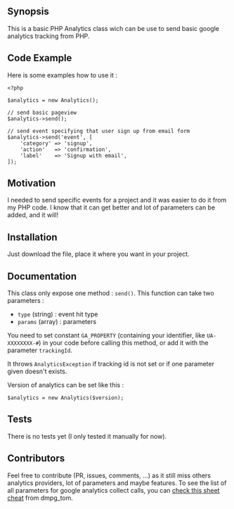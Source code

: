 ## Synopsis

This is a basic PHP Analytics class wich can be use to send basic google analytics tracking from PHP.

## Code Example

Here is some examples how to use it :

```
<?php

$analytics = new Analytics();

// send basic pageview
$analytics->send();

// send event specifying that user sign up from email form
$analytics->send('event', [
    'category' => 'signup',
    'action'   => 'confirmation',
    'label'    => 'Signup with email',
]);
```

## Motivation

I needed to send specific events for a project and it was easier to do it from my PHP code. I know that it can get better and lot of parameters can be added, and it will!

## Installation

Just download the file, place it where you want in your project.

## Documentation

This class only expose one method : `send()`. This function can take two parameters :

- `type` (string) :  event hit type
- `params` (array) : parameters

You need to set constant `GA_PROPERTY` (containing your identifier, like `UA-XXXXXXXX-#`) in your code before calling this method, or add it with the parameter `trackingId`.

It throws `AnalyticsException` if tracking id is not set or if one parameter given doesn't exists.

Version of analytics can be set like this :

```
$analytics = new Analytics($version);
```

## Tests

There is no tests yet (I only tested it manually for now).

## Contributors

Feel free to contribute (PR, issues, comments, ...) as it still miss others analytics providers, lot of parameters and maybe features.
To see the list of all parameters for google analytics collect calls, you can [check this sheet cheat](https://www.cheatography.com/dmpg-tom/cheat-sheets/google-universal-analytics-url-collect-parameters/) from dmpg_tom.
